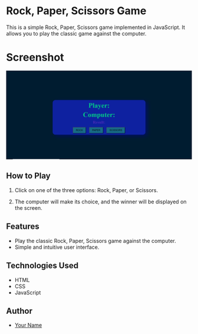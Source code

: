 # Rock, Paper, Scissors Game

This is a simple Rock, Paper, Scissors game implemented in JavaScript. It allows you to play the classic game against the computer.
# Screenshot 
![Alt text](image.png)

## How to Play

1. Click on one of the three options: Rock, Paper, or Scissors.

2. The computer will make its choice, and the winner will be displayed on the screen.

## Features

- Play the classic Rock, Paper, Scissors game against the computer.
- Simple and intuitive user interface.

## Technologies Used

- HTML
- CSS
- JavaScript

## Author

- [Your Name](https://github.com/your-username)

